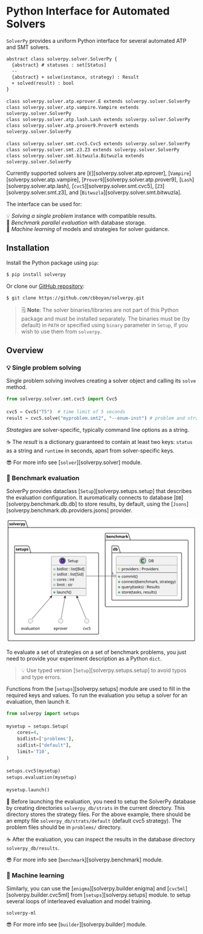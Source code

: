 # Python Interface for Automated Solvers

`SolverPy` provides a uniform Python interface for several automated ATP and SMT solvers.

```plantuml name="solverpy-solvers"
abstract class solverpy.solver.SolverPy {
  {abstract} # statuses : set[Status]
  --
  {abstract} + solve(instance, strategy) : Result
  + solved(result) : bool
}

class solverpy.solver.atp.eprover.E extends solverpy.solver.SolverPy
class solverpy.solver.atp.vampire.Vampire extends solverpy.solver.SolverPy
class solverpy.solver.atp.lash.Lash extends solverpy.solver.SolverPy
class solverpy.solver.atp.prover9.Prover9 extends solverpy.solver.SolverPy

class solverpy.solver.smt.cvc5.Cvc5 extends solverpy.solver.SolverPy
class solverpy.solver.smt.z3.Z3 extends solverpy.solver.SolverPy
class solverpy.solver.smt.bitwuzla.Bitwuzla extends solverpy.solver.SolverPy
```

Currently supported solvers are 
[`E`][solverpy.solver.atp.eprover],
[`Vampire`][solverpy.solver.atp.vampire],
[`Prover9`][solverpy.solver.atp.prover9],
[`Lash`][solverpy.solver.atp.lash],
[`cvc5`][solverpy.solver.smt.cvc5],
[`Z3`][solverpy.solver.smt.z3],
and [`Bitwuzla`][solverpy.solver.smt.bitwuzla].

The interface can be used for:

💡 _Solving a single problem_ instance with compatible results.  
🔧 _Benchmark parallel evaluation_ with database storage.  
🧠 _Machine learning_ of models and strategies for solver guidance.  

## Installation

Install the Python package using `pip`:

```sh
$ pip install solverpy
```

Or clone our [GitHub repository](https://github.com/cbboyan/solverpy):

```sh
$ git clone https://github.com/cbboyan/solverpy.git
```

> 🗒️ **Note**: The solver binaries/libraries are not part of this Python
> package and must be installed separately.  The binaries must be (by default)
> in `PATH` or specified using `binary` parameter in `Setup`, if you wish to use them from
> `solverpy`.

## Overview

### 💡 Single problem solving

Single problem solving involves creating a solver object and calling its
`solve` method.

```python
from solverpy.solver.smt.cvc5 import Cvc5

cvc5 = Cvc5("T5")  # time limit of 5 seconds
result = cvc5.solve("myproblem.smt2", "--enum-inst") # problem and strategy
```

_Strategies_ are solver-specific, typically command line options as a string.

☕ The _result_ is a dictionary guaranteed to contain at least two keys: `status` as a string
and `runtime` in seconds, apart from solver-specific keys.

😎 For more info see [`solver`][solverpy.solver] module.

### 🔧 Benchmark evaluation

SolverPy provides dataclass [`Setup`][solverpy.setups.setup] that describes the evaluation configuration.
It auromatically connects to database [`DB`][solverpy.benchmark.db.db] to store results, by default, using the [`Jsons`][solverpy.benchmark.db.providers.jsons] provider.


<div class="image-container">
  <img src="diagrams/out/solverpy-benchmark.svg" alt="Your Image" class="clickable-image">
</div>

To evaluate a set of strategies on a set of benchmark problems, you just need to provide your experiment description as a Python `dict`.

> 💡 Use typed version [`Setup`][solverpy.setups.setup] to avoid typos and type errors.

Functions from the [`setups`][solverpy.setups] module are used to fill in the required keys and values.
To run the evaluation you setup a solver for an evaluation, then launch it.

```python
from solverpy import setups

mysetup = setups.Setup(
    cores=4,
    bidlist=['problems'],
    sidlist=["default"],
    limit='T10',
)

setups.cvc5(mysetup)
setups.evaluation(mysetup)

mysetup.launch()
```

🤞 Before launching the evaluation, you need to setup the SolverPy database
by creating directories `solverpy_db/strats` in the current directory.
This directory stores the strategy files.
For the above example, there should be an empty file `solverpy_db/strats/default` (default cvc5 strategy).
The problem files should be in `problems/` directory.

☕ After the evaluation, you can inspect the results in the database directory `solverpy_db/results`.

😎 For more info see [`benchmark`][solverpy.benchmark] module.

### 🧠 Machine learning

Similarly, you can use the [`enigma`][solverpy.builder.enigma] and [`cvc5ml`][solverpy.builder.cvc5ml] 
from [`setups`][solverpy.setups] module.
to setup several loops of
interleaved evaluation and model training.

```dia opt="val"
solverpy-ml
```

😎 For more info see [`builder`][solverpy.builder] module.
